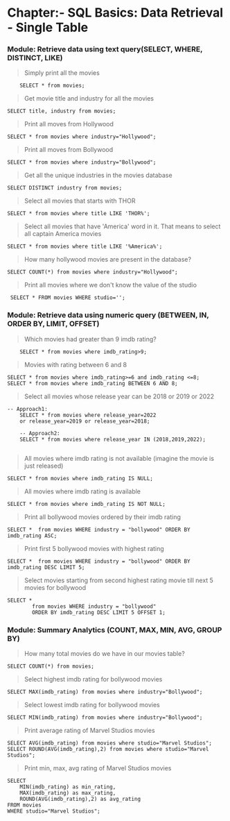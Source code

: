 # Chapter:- SQL Basics: Data Retrieval - Single Table
### Module: Retrieve data using text query(SELECT, WHERE, DISTINCT, LIKE)

> Simply print all the movies 
```
	SELECT * from movies;
```
>Get movie title and industry for all the movies
```
SELECT title, industry from movies;

```
>Print all moves from Hollywood 
```
SELECT * from movies where industry="Hollywood";
```
>Print all moves from Bollywood 
```
SELECT * from movies where industry="Bollywood";
```
>Get all the unique industries in the movies database
```
SELECT DISTINCT industry from movies;
```
>Select all movies that starts with THOR
```
SELECT * from movies where title LIKE 'THOR%';
```
>Select all movies that have 'America' word in it. That means to select all captain America movies
```
SELECT * from movies where title LIKE '%America%';

```
>How many hollywood movies are present in the database?
```
SELECT COUNT(*) from movies where industry="Hollywood";
```
>Print all  movies where we don't know the value of the studio
```
 SELECT * FROM movies WHERE studio='';

```
### Module: Retrieve data using numeric query (BETWEEN, IN, ORDER BY, LIMIT, OFFSET)
> Which movies had greater than 9 imdb rating?
```
	SELECT * from movies where imdb_rating>9;

```
>Movies with rating between 6 and 8
```
SELECT * from movies where imdb_rating>=6 and imdb_rating <=8;
SELECT * from movies where imdb_rating BETWEEN 6 AND 8;

```
>Select all movies whose release year can be 2018 or 2019 or 2022
```
-- Approach1:
	SELECT * from movies where release_year=2022 
	or release_year=2019 or release_year=2018;

	-- Approach2:
	SELECT * from movies where release_year IN (2018,2019,2022);


```
> All movies where imdb rating is not available (imagine the movie is just released)
```
SELECT * from movies where imdb_rating IS NULL;
```
> All movies where imdb rating is available 
```
SELECT * from movies where imdb_rating IS NOT NULL;
```
> Print all bollywood movies ordered by their imdb rating
``` 
SELECT *  from movies WHERE industry = "bollywood" ORDER BY imdb_rating ASC;
```
>Print first 5 bollywood movies with highest rating
```
SELECT *  from movies WHERE industry = "bollywood" ORDER BY imdb_rating DESC LIMIT 5;
```
>Select movies starting from second highest rating movie till next 5 movies for bollywood
```
SELECT * 
        from movies WHERE industry = "bollywood"
        ORDER BY imdb_rating DESC LIMIT 5 OFFSET 1;
```
### Module: Summary Analytics (COUNT, MAX, MIN, AVG, GROUP BY)
>How many total movies do we have in our movies table?
```
SELECT COUNT(*) from movies;
```
>Select highest imdb rating for bollywood movies
```
SELECT MAX(imdb_rating) from movies where industry="Bollywood";
```
>Select lowest imdb rating for bollywood movies
```
SELECT MIN(imdb_rating) from movies where industry="Bollywood";
```
>Print average rating of Marvel Studios movies
```
SELECT AVG(imdb_rating) from movies where studio="Marvel Studios";
SELECT ROUND(AVG(imdb_rating),2) from movies where studio="Marvel Studios";
```
>Print min, max, avg rating of Marvel Studios movies
```
SELECT 
	MIN(imdb_rating) as min_rating, 
	MAX(imdb_rating) as max_rating, 
	ROUND(AVG(imdb_rating),2) as avg_rating
FROM movies 
WHERE studio="Marvel Studios";
```








